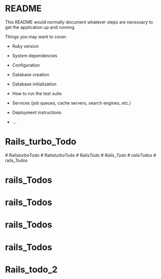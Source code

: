 # README

This README would normally document whatever steps are necessary to get the
application up and running.

Things you may want to cover:

* Ruby version

* System dependencies

* Configuration

* Database creation

* Database initialization

* How to run the test suite

* Services (job queues, cache servers, search engines, etc.)

* Deployment instructions

* ...
# Rails_turbo_Todo
#   R a i l s _ t u r b o _ T o d o  
 #   R a i l s _ t u r b o _ T o d o  
 #   R a i l s _ T o d o  
 # Rails_Todo
#   r a i l s _ T o d o s  
 # rails_Todos
# rails_Todos
# rails_Todos
# rails_Todos
# rails_Todos
# Rails_todo_2
